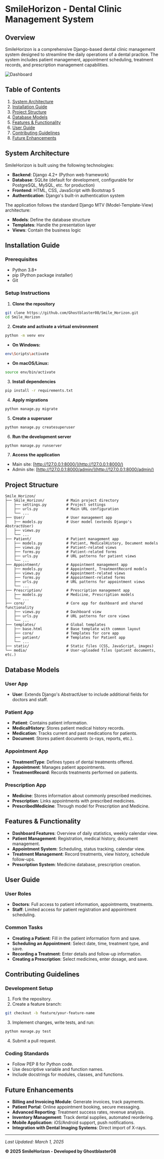 # SmileHorizon - Dental Clinic Management System

## Overview

SmileHorizon is a comprehensive Django-based dental clinic management system designed to streamline the daily operations of a dental practice. The system includes patient management, appointment scheduling, treatment records, and prescription management capabilities.

![Dashboard](Smile_Horizon/UI/1.jpg)

## Table of Contents

1. [System Architecture](#system-architecture)
2. [Installation Guide](#installation-guide)
3. [Project Structure](#project-structure)
4. [Database Models](#database-models)
5. [Features & Functionality](#features--functionality)
6. [User Guide](#user-guide)
7. [Contributing Guidelines](#contributing-guidelines)
8. [Future Enhancements](#future-enhancements)

## System Architecture

SmileHorizon is built using the following technologies:

- **Backend**: Django 4.2+ (Python web framework)
- **Database**: SQLite (default for development, configurable for PostgreSQL, MySQL, etc. for production)
- **Frontend**: HTML, CSS, JavaScript with Bootstrap 5
- **Authentication**: Django's built-in authentication system

The application follows the standard Django MTV (Model-Template-View) architecture:
- **Models**: Define the database structure
- **Templates**: Handle the presentation layer
- **Views**: Contain the business logic

## Installation Guide

### Prerequisites

- Python 3.8+
- pip (Python package installer)
- Git

### Setup Instructions

1. **Clone the repository**

```bash
git clone https://github.com/Ghostblaster08/Smile_Horizon.git
cd Smile_Horizon
```

2. **Create and activate a virtual environment**

```bash
python -m venv env
```

- **On Windows:**

```bash
env\Scripts\activate
```

- **On macOS/Linux:**

```bash
source env/bin/activate
```

3. **Install dependencies**

```bash
pip install -r requirements.txt
```

4. **Apply migrations**

```bash
python manage.py migrate
```

5. **Create a superuser**

```bash
python manage.py createsuperuser
```

6. **Run the development server**

```bash
python manage.py runserver
```

7. **Access the application**

- Main site: [http://127.0.0.1:8000/](http://127.0.0.1:8000/)
- Admin site: [http://127.0.0.1:8000/admin/](http://127.0.0.1:8000/admin/)

## Project Structure

```
Smile_Horizon/
├── Smile_Horizon/          # Main project directory
│   ├── settings.py         # Project settings
│   ├── urls.py             # Main URL configuration
│   └── ...
├── User/                   # User management app
│   ├── models.py           # User model (extends Django's AbstractUser)
│   ├── views.py
│   └── ...
├── Patient/                # Patient management app
│   ├── models.py           # Patient, MedicalHistory, Document models
│   ├── views.py            # Patient-related views
│   ├── forms.py            # Patient-related forms
│   ├── urls.py             # URL patterns for patient views
│   └── ...
├── Appointment/            # Appointment management app
│   ├── models.py           # Appointment, TreatmentRecord models
│   ├── views.py            # Appointment-related views
│   ├── forms.py            # Appointment-related forms
│   ├── urls.py             # URL patterns for appointment views
│   └── ...
├── Prescription/           # Prescription management app
│   ├── models.py           # Medicine, Prescription models
│   └── ...
├── core/                   # Core app for dashboard and shared functionality
│   ├── views.py            # Dashboard view
│   ├── urls.py             # URL patterns for core views
│   └── ...
├── templates/              # Global templates
│   ├── base.html           # Base template with common layout
│   ├── core/               # Templates for core app
│   ├── patient/            # Templates for Patient app
│   └── ...
├── static/                 # Static files (CSS, JavaScript, images)
└── media/                  # User-uploaded files (patient documents, etc.)
```

## Database Models

### User App
- **User**: Extends Django's AbstractUser to include additional fields for doctors and staff.

### Patient App
- **Patient**: Contains patient information.
- **MedicalHistory**: Stores patient medical history records.
- **Medication**: Tracks current and past medications for patients.
- **Document**: Stores patient documents (x-rays, reports, etc.).

### Appointment App
- **TreatmentType**: Defines types of dental treatments offered.
- **Appointment**: Manages patient appointments.
- **TreatmentRecord**: Records treatments performed on patients.

### Prescription App
- **Medicine**: Stores information about commonly prescribed medicines.
- **Prescription**: Links appointments with prescribed medicines.
- **PrescribedMedicine**: Through model for Prescription and Medicine.

## Features & Functionality

- **Dashboard Features**: Overview of daily statistics, weekly calendar view.
- **Patient Management**: Registration, medical history, document management.
- **Appointment System**: Scheduling, status tracking, calendar view.
- **Treatment Management**: Record treatments, view history, schedule follow-ups.
- **Prescription System**: Medicine database, prescription creation.

## User Guide

### User Roles
- **Doctors**: Full access to patient information, appointments, treatments.
- **Staff**: Limited access for patient registration and appointment scheduling.

### Common Tasks
- **Creating a Patient**: Fill in the patient information form and save.
- **Scheduling an Appointment**: Select date, time, treatment type, and save.
- **Recording a Treatment**: Enter details and follow-up information.
- **Creating a Prescription**: Select medicines, enter dosage, and save.

## Contributing Guidelines

### Development Setup
1. Fork the repository.
2. Create a feature branch:

```bash
git checkout -b feature/your-feature-name
```

3. Implement changes, write tests, and run:

```bash
python manage.py test
```

4. Submit a pull request.

### Coding Standards
- Follow PEP 8 for Python code.
- Use descriptive variable and function names.
- Include docstrings for modules, classes, and functions.

## Future Enhancements

- **Billing and Invoicing Module**: Generate invoices, track payments.
- **Patient Portal**: Online appointment booking, secure messaging.
- **Advanced Reporting**: Treatment success rates, revenue analysis.
- **Inventory Management**: Track dental supplies, automated reordering.
- **Mobile Application**: iOS/Android support, push notifications.
- **Integration with Dental Imaging Systems**: Direct import of X-rays.

---
_Last Updated: March 1, 2025_

**© 2025 SmileHorizon - Developed by Ghostblaster08**

